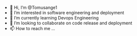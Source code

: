 - 👋 Hi, I’m @Tomusange1
- 👀 I’m interested in software engineering and deployment
- 🌱 I’m currently learning Devops Engineering
- 💞️ I’m looking to collaborate on code release and deployment
- 📫 How to reach me ...

<!---
Tomusange1/Tomusange1 is a ✨ special ✨ repository because its `README.md` (this file) appears on your GitHub profile.
You can click the Preview link to take a look at your changes.
--->
